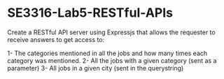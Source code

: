 # SE3316-Lab5-RESTful-APIs

Create a RESTful API server using Expressjs that allows the requester to receive answers to get
access to:

1- The categories mentioned in all the jobs and how many times each category was
mentioned.
2- All the jobs with a given category (sent as a parameter)
3- All jobs in a given city (sent in the querystring)
